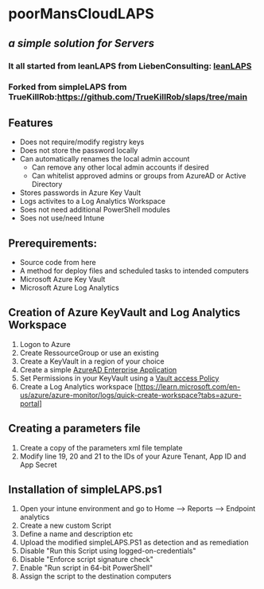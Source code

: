 # poorMansCloudLAPS
## _a simple solution for Servers_
### It all started from leanLAPS from LiebenConsulting: [leanLAPS](https://www.lieben.nu/liebensraum/2021/06/lightweight-laps-solution-for-intune-mde/)
### Forked from simpleLAPS from TrueKillRob:https://github.com/TrueKillRob/slaps/tree/main

## Features
- Does not require/modify registry keys
- Does not store the password locally
- Can automatically renames the local admin account
    - Can remove any other local admin accounts if desired
    - Can whitelist approved admins or groups from AzureAD or Active Directory
- Stores passwords in Azure Key Vault
- Logs activites to a Log Analytics Workspace
- Soes not need additional PowerShell modules
- Soes not use/need Intune

## Prerequirements:
- Source code from here
- A method for deploy files and scheduled tasks to intended computers
- Microsoft Azure Key Vault
- Microsoft Azure Log Analytics

## Creation of Azure KeyVault and Log Analytics Workspace
1. Logon to Azure
2. Create RessourceGroup or use an existing
2. Create a KeyVault in a region of your choice
3. Create a simple [AzureAD Enterprise Application](https://learn.microsoft.com/en-us/azure/active-directory/develop/quickstart-register-app)
4. Set Permissions in your KeyVault using a [Vault access Policy](https://learn.microsoft.com/en-us/azure/key-vault/general/assign-access-policy?tabs=azure-portal)
5. Create a Log Analytics workspace [https://learn.microsoft.com/en-us/azure/azure-monitor/logs/quick-create-workspace?tabs=azure-portal]

## Creating a parameters file
1. Create a copy of the parameters xml file template
2. Modify line 19, 20 and 21 to the IDs of your Azure Tenant, App ID and App Secret

## Installation of simpleLAPS.ps1
1. Open your intune environment and go to Home --> Reports --> Endpoint analytics
2. Create a new custom Script
3. Define a name and description etc
4. Upload the modified simpleLAPS.PS1 as detection and as remediation
5. Disable "Run this Script using logged-on-credentials"
6. Disable "Enforce script signature check"
7. Enable "Run script in 64-bit PowerShell"
8. Assign the script to the destination computers
